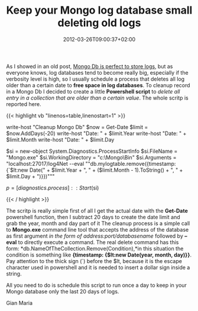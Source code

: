 ﻿---
title: "Keep your Mongo log database small deleting old logs"
description: ""
date: 2012-03-26T09:00:37+02:00
draft: false
tags: [MongoDb]
categories: [NoSql]
---
As I showed in an old post, [Mongo Db is perfect to store logs](http://www.codewrecks.com/blog/index.php/2012/03/19/using-mongo-database-to-store-log4net-logs/), but as everyone knows, log databases tend to become really big, especially if the verbosity level is high, so I usually schedule a process that deletes all log older than a certain date to  **free space in log databases**. To cleanup record in a Mongo Db I decided to create a little  **Powershell script** to *delete all entry in a collection that are older than a certain value*. The whole scritp is reported here.

{{< highlight vb "linenos=table,linenostart=1" >}}


write-host "Cleanup Mongo Db" 
$now = Get-Date 
$limit = $now.AddDays(-20) 
write-host "Date: " + $limit.Year 
write-host "Date: " + $limit.Month 
write-host "Date: " + $limit.Day

$si = new-object System.Diagnostics.ProcessStartInfo 
$si.FileName = "Mongo.exe" 
$si.WorkingDirectory = "c:\Mongo\Bin" 
$si.Arguments = "localhost:27017/log4Net --eval ""db.mylogtable.remove({timestamp: {`$lt:new Date(" + 
$limit.Year + ", " + ($limit.Month - 1).ToString() + ", " + $limit.Day + ")}})"""

$p = [diagnostics.process]::Start($si) 

{{< / highlight >}}

The scritp is really simple first of all I get the actual date with the  **Get-Date** powershell function, then I subtract 20 days to create the date limit and grab the year, month and day part of it The cleanup process is a simple call to  **Mongo.exe** command line tool that accepts the address of the database as first argument *in the form of address:port/databasename* followed by  **–eval** to directly execute a command. The real delete command has this form: *db.NameOfTheCollection.Remove(Condition),*in this situation the condition is something like  **{timestamp: {$lt:new Date(year, month, day)}}**. Pay attention to the thick sign (`) before the $lt, because it is the escape character used in powershell and it is needed to insert a dollar sign inside a string.

All you need to do is schedule this script to run once a day to keep in your Mongo database only the last 20 days of logs.

Gian Maria
